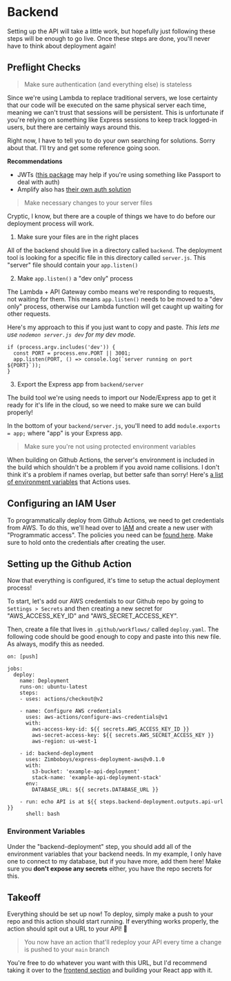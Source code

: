# Backend

Setting up the API will take a little work, but hopefully just following these
steps will be enough to go live. Once these steps are done, you'll never have
to think about deployment again!

## Preflight Checks

> Make sure authentication (and everything else) is stateless

Since we're using Lambda to replace traditional servers, we lose certainty that
our code will be executed on the same physical server each time, meaning we can't
trust that sessions will be persistent. This is unfortunate if you're relying on
something like Express sessions to keep track logged-in users, but there are
certainly ways around this.

Right now, I have to tell you to do your own searching for solutions. Sorry
about that. I'll try and get some reference going soon.

**Recommendations**
- JWTs ([this package](https://www.npmjs.com/package/passport-jwt) may help if
  you're using something like Passport to deal with auth)
- Amplify also has [their own auth solution](https://docs.amplify.aws/lib/auth/getting-started/q/platform/js)

> Make necessary changes to your server files

Cryptic, I know, but there are a couple of things we have to do before our
deployment process will work.

1. Make sure your files are in the right places

All of the backend should live in a directory called `backend`. The deployment
tool is looking for a specific file in this directory called `server.js`. This
"server" file should contain your `app.listen()`

2. Make `app.listen()` a "dev only" process

The Lambda + API Gateway combo means we're responding to requests, not waiting
for them. This means `app.listen()` needs to be moved to a "dev only" process,
otherwise our Lambda function will get caught up waiting for other requests.

Here's my approach to this if you just want to copy and paste. _This lets me
use `nodemon server.js dev` for my dev mode._
```
if (process.argv.includes('dev')) {
  const PORT = process.env.PORT || 3001;
  app.listen(PORT, () => console.log(`server running on port ${PORT}`));
}
```

3. Export the Express app from `backend/server`

The build tool we're using needs to import our Node/Express app to get it ready
for it's life in the cloud, so we need to make sure we can build properly!

In the bottom of your `backend/server.js`, you'll need to add `module.exports = app;`
where "app" is your Express app.

> Make sure you're not using protected environment variables

When building on Github Actions, the server's environment is included in the
build which shouldn't be a problem if you avoid name collisions. I don't think
it's a problem if names overlap, but better safe than sorry! Here's [a list of
environment variables](backend/protected-env) that Actions uses.

## Configuring an IAM User

To programmatically deploy from Github Actions, we need to get credentials from
AWS. To do this, we'll head over to [IAM](https://console.aws.amazon.com/iam)
and create a new user with "Programmatic access". The policies you need can be
[found here](backend/IAM-policies). Make sure to hold onto the credentials
after creating the user.

## Setting up the Github Action

Now that everything is configured, it's time to setup the actual deployment
process!

To start, let's add our AWS credentials to our Github repo by going to
`Settings > Secrets` and then creating a new secret for "AWS_ACCESS_KEY_ID"
and "AWS_SECRET_ACCESS_KEY".

Then, create a file that lives in `.github/workflows/` called `deploy.yaml`.
The following code should be good enough to copy and paste into this new file.
As always, modify this as needed.

```
on: [push]

jobs:
  deploy:
    name: Deployment
    runs-on: ubuntu-latest
    steps:
    - uses: actions/checkout@v2

    - name: Configure AWS credentials
      uses: aws-actions/configure-aws-credentials@v1
      with:
        aws-access-key-id: ${{ secrets.AWS_ACCESS_KEY_ID }}
        aws-secret-access-key: ${{ secrets.AWS_SECRET_ACCESS_KEY }}
        aws-region: us-west-1

    - id: backend-deployment
      uses: Zimboboys/express-deployment-aws@v0.1.0
      with:
        s3-bucket: 'example-api-deployment'
        stack-name: 'example-api-deployment-stack'
      env:
        DATABASE_URL: ${{ secrets.DATABASE_URL }}

    - run: echo API is at ${{ steps.backend-deployment.outputs.api-url }}
      shell: bash
```

### Environment Variables

Under the "backend-deployment" step, you should add all of the environment
variables that your backend needs. In my example, I only have one to connect
to my database, but if you have more, add them here! Make sure you **don't
expose any secrets** either, you have the repo secrets for this.

## Takeoff

Everything should be set up now! To deploy, simply make a push to your repo
and this action should start running.  If everything works properly, the action
should spit out a URL to your API! :tada:

> You now have an action that'll redeploy your API every time a change is pushed
to your `main` branch

You're free to do whatever you want with this URL, but I'd recommend taking it
over to the [frontend section](frontend/) and building your React app with it.
